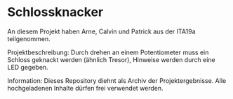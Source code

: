 # Schlossknacker
An diesem Projekt haben Arne, Calvin und Patrick aus der ITA19a teilgenommen.

Projektbeschreibung:
Durch drehen an einem Potentiometer muss ein Schloss geknackt werden (ähnlich Tresor), Hinweise werden durch eine LED gegeben.

Information:
Dieses Repository diehnt als Archiv der Projektergebnisse.
Alle hochgeladenen Inhalte dürfen frei verwendet werden.

